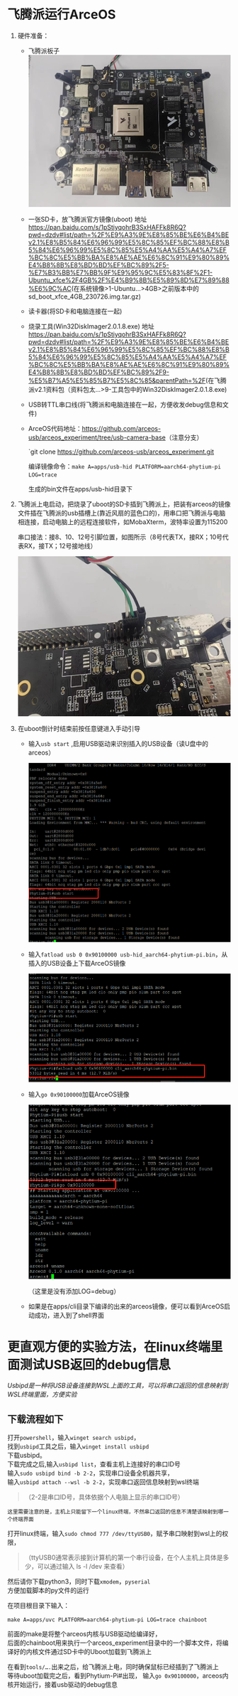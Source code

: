 # 飞腾派运行ArceOS

1. 硬件准备：
   * 飞腾派板子
   ![structure](assert/飞腾派图片.jpg)

   * 一张SD卡，放飞腾派官方镜像(uboot)
   地址<https://pan.baidu.com/s/1pStiyqohrB3SxHAFFk8R6Q?pwd=dzdv#list/path=%2F%E9%A3%9E%E8%85%BE%E6%B4%BEv2.1%E8%B5%84%E6%96%99%E5%8C%85%EF%BC%88%E8%B5%84%E6%96%99%E5%8C%85%E5%A4%AA%E5%A4%A7%EF%BC%8C%E5%BB%BA%E8%AE%AE%E6%8C%91%E9%80%89%E4%B8%8B%E8%BD%BD%EF%BC%89%2F5-%E7%B3%BB%E7%BB%9F%E9%95%9C%E5%83%8F%2F1-Ubuntu_xfce%2F4GB%2F%E4%B9%8B%E5%89%8D%E7%89%88%E6%9C%AC>(在系统镜像>1-Ubuntu...>4GB>之前版本中的sd_boot_xfce_4GB_230726.img.tar.gz)

   * 读卡器(将SD卡和电脑连接在一起)

   * 烧录工具(Win32DiskImager2.0.1.8.exe)
   地址<https://pan.baidu.com/s/1pStiyqohrB3SxHAFFk8R6Q?pwd=dzdv#list/path=%2F%E9%A3%9E%E8%85%BE%E6%B4%BEv2.1%E8%B5%84%E6%96%99%E5%8C%85%EF%BC%88%E8%B5%84%E6%96%99%E5%8C%85%E5%A4%AA%E5%A4%A7%EF%BC%8C%E5%BB%BA%E8%AE%AE%E6%8C%91%E9%80%89%E4%B8%8B%E8%BD%BD%EF%BC%89%2F9-%E5%B7%A5%E5%85%B7%E5%8C%85&parentPath=%2F>(在飞腾派v2.1资料包（资料包太...>9-工具包中的Win32DiskImager2.0.1.8.exe)

   * USB转TTL串口线(将飞腾派和电脑连接在一起，方便收发debug信息和文件)

   * ArceOS代码地址：<https://github.com/arceos-usb/arceos_experiment/tree/usb-camera-base>（注意分支）
  
     `git clone https://github.com/arceos-usb/arceos_experiment.git

     编译镜像命令：`make A=apps/usb-hid PLATFORM=aarch64-phytium-pi LOG=trace`

     生成的bin文件在apps/usb-hid目录下

2. 飞腾派上电启动，把烧录了uboot的SD卡插到飞腾派上，把装有arceos的镜像文件插在飞腾派的usb插槽上(靠近风扇的蓝色口的)，用串口把飞腾派与电脑相连接，启动电脑上的远程连接软件，如MobaXterm，波特率设置为115200

   串口接法：接8、10、12号引脚位置，如图所示（8号代表TX，接RX；10号代表RX，接TX；12号接地线）

   ![structure](assert/飞腾派串口连接示意图.jpg)

3. 在uboot倒计时结束前按任意键进入手动引导
   * 输入`usb start` ,启用USB驱动来识别插入的USB设备（读U盘中的arceos）
   
     ![structure](assert/飞腾派启动ArceOS-1.png)
   
   * 输入`fatload usb 0 0x90100000 usb-hid_aarch64-phytium-pi.bin`，从插入的USB设备上下载ArceOS镜像

     ![structure](assert/飞腾派启动ArceOS-2.png)

   * 输入`go 0x90100000`加载ArceOS镜像

     ![structure](assert/飞腾派启动ArceOS-3.png)

     （这里是没有添加LOG=debug）

   * 如果是在apps/cli目录下编译的出来的arceos镜像，便可以看到ArceOS启动成功，进入到了shell界面

更直观方便的实验方法，在linux终端里面测试USB返回的debug信息
==========================================

*Usbipd是一种将USB设备连接到WSL上面的工具，可以将串口返回的信息映射到WSL终端里面，方便实验*

下载流程如下
------------------

打开`powershell`，输入`winget search usbipd`，  
找到`usbipd`工具之后，输入`winget install usbipd`  
下载usbipd。  
下载完成之后,输入`usbipd list`，查看主机上连接好的串口ID号  
输入`sudo usbipd bind -b 2-2`，实现串口设备全机器共享，  
输入`usbipd attach --wsl -b 2-2`，实现串口返回信息映射到wsl终端  
>（2-2是串口ID号，具体依据个人电脑上显示的串口ID号）

```
这里需要注意的是，主机上只能留下一个linux终端，不然串口返回的信息不清楚该映射到哪一个终端界面
```

打开linux终端，输入`sudo chmod 777 /dev/ttyUSB0`，赋予串口映射到wsl上的权限，  

>（ttyUSB0通常表示接到计算机的第一个串行设备，在个人主机上具体是多少，可以通过输入 ls -l /dev 来查看）

然后请你下载python3，同时下载`xmodem`，`pyserial`  
方便加载脚本的py文件的运行

在项目根目录下输入：

```
make A=apps/uvc PLATFORM=aarch64-phytium-pi LOG=trace chainboot
```  

前面的make是将整个arceos内核与USB驱动给编译好，  
后面的chainboot用来执行一个arceos_experiment目录中的一个脚本文件，将编译好的内核文件通过SD卡中的Uboot加载到飞腾派上

在看到`tools/….`出来之后，给飞腾派上电，同时确保鼠标已经插到了飞腾派上  
等待uboot加载完之后，看到Phytium-Pi#出现，
输入`go 0x90100000`，arceos内核开始运行，接着usb驱动的debug信息
